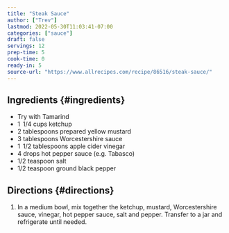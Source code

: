 ```yaml
---
title: "Steak Sauce"
author: ["Trev"]
lastmod: 2022-05-30T11:03:41-07:00
categories: ["sauce"]
draft: false
servings: 12
prep-time: 5
cook-time: 0
ready-in: 5
source-url: "https://www.allrecipes.com/recipe/86516/steak-sauce/"
---
```


## Ingredients {#ingredients}

-   Try with Tamarind
-   1  1/4 cups ketchup
-   2 tablespoons prepared yellow mustard
-   3 tablespoons Worcestershire sauce
-   1  1/2 tablespoons apple cider vinegar
-   4 drops hot pepper sauce (e.g. Tabasco)
-   1/2 teaspoon salt
-   1/2 teaspoon ground black pepper


## Directions {#directions}

1.  In a medium bowl, mix together the ketchup, mustard, Worcestershire sauce, vinegar, hot pepper sauce, salt and pepper. Transfer to a jar and refrigerate until needed.